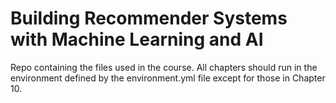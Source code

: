 # Building Recommender Systems with Machine Learning and AI

Repo containing the files used in the course. All chapters should run in the environment defined by the environment.yml file except for those in Chapter 10.